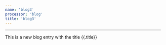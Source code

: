 ```yaml
---
name: 'blog3'
processor: 'blog'
title: 'blog3'
---
```

<hr/>
This is a new blog entry with the title {{.title}}